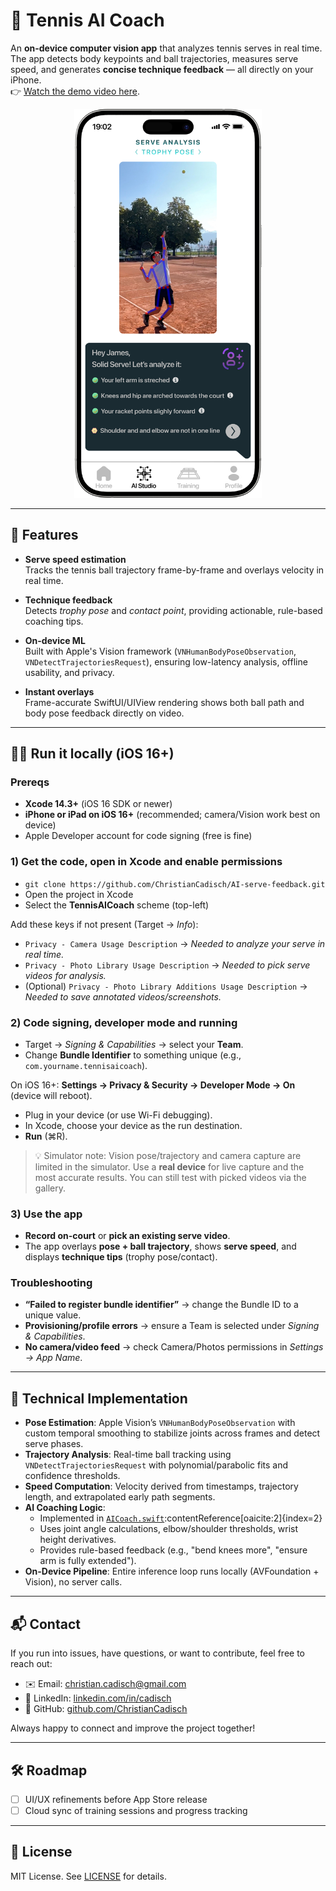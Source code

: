 # 🎾 Tennis AI Coach

An **on-device computer vision app** that analyzes tennis serves in real time.  
The app detects body keypoints and ball trajectories, measures serve speed, and generates **concise technique feedback** — all directly on your iPhone.  
👉 [Watch the demo video here](https://youtu.be/GdJaosgI6JI?si=bANF1ydVb1aY-vH8).

<p align="center">
  <img src="trophy_pose.png" alt="AI Coach Serve Feedback" width="300"/>
</p>

---

## 🚀 Features

- **Serve speed estimation**  
  Tracks the tennis ball trajectory frame-by-frame and overlays velocity in real time.

- **Technique feedback**  
  Detects *trophy pose* and *contact point*, providing actionable, rule-based coaching tips.

- **On-device ML**  
  Built with Apple's Vision framework (`VNHumanBodyPoseObservation`, `VNDetectTrajectoriesRequest`), ensuring low-latency analysis, offline usability, and privacy.

- **Instant overlays**  
  Frame-accurate SwiftUI/UIView rendering shows both ball path and body pose feedback directly on video.

---

## 🏃‍♂️ Run it locally (iOS 16+)

### Prereqs
- **Xcode 14.3+** (iOS 16 SDK or newer)
- **iPhone or iPad on iOS 16+** (recommended; camera/Vision work best on device)
- Apple Developer account for code signing (free is fine)

### 1) Get the code, open in Xcode and enable permissions
- `git clone https://github.com/ChristianCadisch/AI-serve-feedback.git`
- Open the project in Xcode
- Select the **TennisAICoach** scheme (top-left)

Add these keys if not present (Target → *Info*):
- `Privacy - Camera Usage Description` → *Needed to analyze your serve in real time.*
- `Privacy - Photo Library Usage Description` → *Needed to pick serve videos for analysis.*
- (Optional) `Privacy - Photo Library Additions Usage Description` → *Needed to save annotated videos/screenshots.*

### 2) Code signing, developer mode and running
- Target → *Signing & Capabilities* → select your **Team**.
- Change **Bundle Identifier** to something unique (e.g., `com.yourname.tennisaicoach`).
  
On iOS 16+: **Settings → Privacy & Security → Developer Mode → On** (device will reboot).

- Plug in your device (or use Wi-Fi debugging).
- In Xcode, choose your device as the run destination.
- **Run** (⌘R).

> 💡 Simulator note: Vision pose/trajectory and camera capture are limited in the simulator. Use a **real device** for live capture and the most accurate results. You can still test with picked videos via the gallery.

### 3) Use the app
- **Record on-court** or **pick an existing serve video**.
- The app overlays **pose + ball trajectory**, shows **serve speed**, and displays **technique tips** (trophy pose/contact).

### Troubleshooting
- **“Failed to register bundle identifier”** → change the Bundle ID to a unique value.
- **Provisioning/profile errors** → ensure a Team is selected under *Signing & Capabilities*.
- **No camera/video feed** → check Camera/Photos permissions in *Settings → App Name*.


---

## 🧠 Technical Implementation

- **Pose Estimation**: Apple Vision’s `VNHumanBodyPoseObservation` with custom temporal smoothing to stabilize joints across frames and detect serve phases.  
- **Trajectory Analysis**: Real-time ball tracking using `VNDetectTrajectoriesRequest` with polynomial/parabolic fits and confidence thresholds.  
- **Speed Computation**: Velocity derived from timestamps, trajectory length, and extrapolated early path segments.  
- **AI Coaching Logic**:  
  - Implemented in [`AICoach.swift`](./AICoach.swift):contentReference[oaicite:2]{index=2}  
  - Uses joint angle calculations, elbow/shoulder thresholds, wrist height derivatives.  
  - Provides rule-based feedback (e.g., "bend knees more", "ensure arm is fully extended").  
- **On-Device Pipeline**: Entire inference loop runs locally (AVFoundation + Vision), no server calls.

---

## 📬 Contact

If you run into issues, have questions, or want to contribute, feel free to reach out:

- ✉️ Email: [christian.cadisch@gmail.com](mailto:christian.cadisch@gmail.com)  
- 💼 LinkedIn: [linkedin.com/in/cadisch](https://www.linkedin.com/in/cadisch)  
- 🐙 GitHub: [github.com/ChristianCadisch](https://github.com/ChristianCadisch)

Always happy to connect and improve the project together!


---

## 🛠️ Roadmap

- [ ] UI/UX refinements before App Store release   
- [ ] Cloud sync of training sessions and progress tracking  

---

## 📜 License

MIT License. See [LICENSE](./LICENSE) for details.
